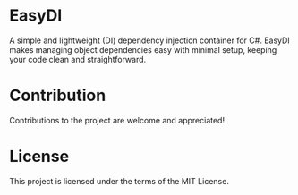 # EasyDI
A simple and lightweight (DI) dependency injection container for C#. EasyDI makes managing object dependencies easy with minimal setup, keeping your code clean and straightforward.

# Contribution 
Contributions to the project are welcome and appreciated!

# License
This project is licensed under the terms of the MIT License.
